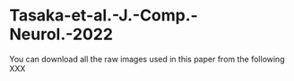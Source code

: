 # Tasaka-et-al.-J.-Comp.-Neurol.-2022

You can download all the raw images used in this paper from the following
XXX

